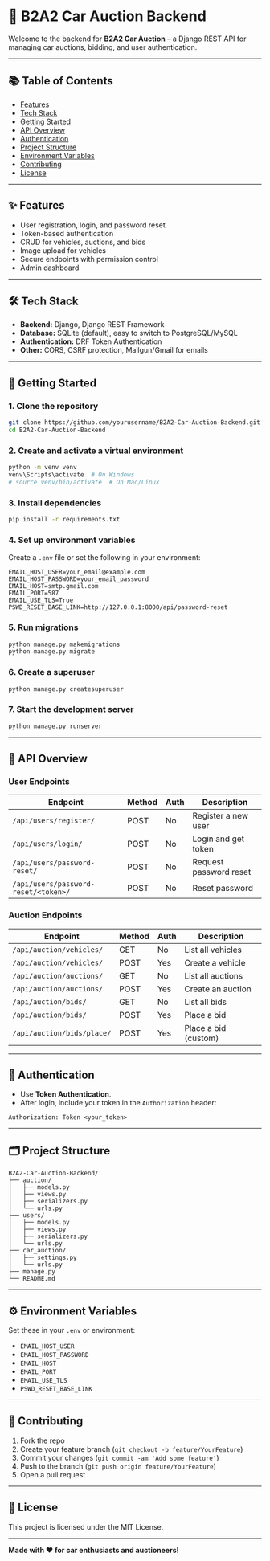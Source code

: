 # 🚗 B2A2 Car Auction Backend

Welcome to the backend for **B2A2 Car Auction** – a Django REST API for managing car auctions, bidding, and user authentication.

---

## 📚 Table of Contents

- [Features](#features)
- [Tech Stack](#tech-stack)
- [Getting Started](#getting-started)
- [API Overview](#api-overview)
- [Authentication](#authentication)
- [Project Structure](#project-structure)
- [Environment Variables](#environment-variables)
- [Contributing](#contributing)
- [License](#license)

---

## ✨ Features

- User registration, login, and password reset
- Token-based authentication
- CRUD for vehicles, auctions, and bids
- Image upload for vehicles
- Secure endpoints with permission control
- Admin dashboard

---

## 🛠 Tech Stack

- **Backend:** Django, Django REST Framework
- **Database:** SQLite (default), easy to switch to PostgreSQL/MySQL
- **Authentication:** DRF Token Authentication
- **Other:** CORS, CSRF protection, Mailgun/Gmail for emails

---

## 🚀 Getting Started

### 1. Clone the repository

```sh
git clone https://github.com/yourusername/B2A2-Car-Auction-Backend.git
cd B2A2-Car-Auction-Backend
```

### 2. Create and activate a virtual environment

```sh
python -m venv venv
venv\Scripts\activate  # On Windows
# source venv/bin/activate  # On Mac/Linux
```

### 3. Install dependencies

```sh
pip install -r requirements.txt
```

### 4. Set up environment variables

Create a `.env` file or set the following in your environment:

```env
EMAIL_HOST_USER=your_email@example.com
EMAIL_HOST_PASSWORD=your_email_password
EMAIL_HOST=smtp.gmail.com
EMAIL_PORT=587
EMAIL_USE_TLS=True
PSWD_RESET_BASE_LINK=http://127.0.0.1:8000/api/password-reset
```

### 5. Run migrations

```sh
python manage.py makemigrations
python manage.py migrate
```

### 6. Create a superuser

```sh
python manage.py createsuperuser
```

### 7. Start the development server

```sh
python manage.py runserver
```

---

## 📡 API Overview

### User Endpoints

| Endpoint                        | Method | Auth      | Description                |
|----------------------------------|--------|-----------|----------------------------|
| `/api/users/register/`           | POST   | No        | Register a new user        |
| `/api/users/login/`              | POST   | No        | Login and get token        |
| `/api/users/password-reset/`     | POST   | No        | Request password reset     |
| `/api/users/password-reset/<token>/` | POST | No    | Reset password             |

### Auction Endpoints

| Endpoint                        | Method | Auth      | Description                |
|----------------------------------|--------|-----------|----------------------------|
| `/api/auction/vehicles/`         | GET    | No        | List all vehicles          |
| `/api/auction/vehicles/`         | POST   | Yes       | Create a vehicle           |
| `/api/auction/auctions/`         | GET    | No        | List all auctions          |
| `/api/auction/auctions/`         | POST   | Yes       | Create an auction          |
| `/api/auction/bids/`             | GET    | No        | List all bids              |
| `/api/auction/bids/`             | POST   | Yes       | Place a bid                |
| `/api/auction/bids/place/`       | POST   | Yes       | Place a bid (custom)       |

---

## 🔐 Authentication

- Use **Token Authentication**.
- After login, include your token in the `Authorization` header:

```
Authorization: Token <your_token>
```

---

## 🗂 Project Structure

```
B2A2-Car-Auction-Backend/
├── auction/
│   ├── models.py
│   ├── views.py
│   ├── serializers.py
│   └── urls.py
├── users/
│   ├── models.py
│   ├── views.py
│   ├── serializers.py
│   └── urls.py
├── car_auction/
│   ├── settings.py
│   └── urls.py
├── manage.py
└── README.md
```

---

## ⚙️ Environment Variables

Set these in your `.env` or environment:

- `EMAIL_HOST_USER`
- `EMAIL_HOST_PASSWORD`
- `EMAIL_HOST`
- `EMAIL_PORT`
- `EMAIL_USE_TLS`
- `PSWD_RESET_BASE_LINK`

---

## 🤝 Contributing

1. Fork the repo
2. Create your feature branch (`git checkout -b feature/YourFeature`)
3. Commit your changes (`git commit -am 'Add some feature'`)
4. Push to the branch (`git push origin feature/YourFeature`)
5. Open a pull request

---

## 📄 License

This project is licensed under the MIT License.

---

**Made with ❤️ for car enthusiasts and auctioneers!**